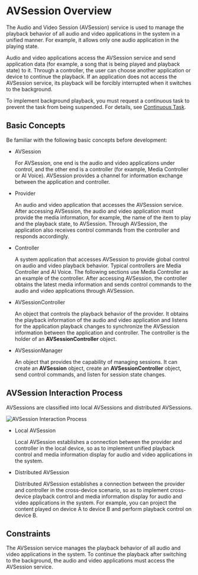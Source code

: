 # AVSession Overview

The Audio and Video Session (AVSession) service is used to manage the playback behavior of all audio and video applications in the system in a unified manner. For example, it allows only one audio application in the playing state.

Audio and video applications access the AVSession service and send application data (for example, a song that is being played and playback state) to it. Through a controller, the user can choose another application or device to continue the playback. If an application does not access the AVSession service, its playback will be forcibly interrupted when it switches to the background.

To implement background playback, you must request a continuous task to prevent the task from being suspended. For details, see [Continuous Task](../task-management/continuous-task.md).

## Basic Concepts

Be familiar with the following basic concepts before development:

- AVSession

  For AVSession, one end is the audio and video applications under control, and the other end is a controller (for example, Media Controller or AI Voice). AVSession provides a channel for information exchange between the application and controller. 

- Provider

  An audio and video application that accesses the AVSession service. After accessing AVSession, the audio and video application must provide the media information, for example, the name of the item to play and the playback state, to AVSession. Through AVSession, the application also receives control commands from the controller and responds accordingly.

- Controller

  A system application that accesses AVSession to provide global control on audio and video playback behavior. Typical controllers are Media Controller and AI Voice. The following sections use Media Controller as an example of the controller. After accessing AVSession, the controller obtains the latest media information and sends control commands to the audio and video applications through AVSession.

- AVSessionController

  An object that controls the playback behavior of the provider. It obtains the playback information of the audio and video application and listens for the application playback changes to synchronize the AVSession information between the application and controller. The controller is the holder of an **AVSessionController** object.

- AVSessionManager

  An object that provides the capability of managing sessions. It can create an **AVSession** object, create an **AVSessionController** object, send control commands, and listen for session state changes.

## AVSession Interaction Process

AVSessions are classified into local AVSessions and distributed AVSessions.

![AVSession Interaction Process](figures/avsession-interaction-process.png)

- Local AVSession

  Local AVSession establishes a connection between the provider and controller in the local device, so as to implement unified playback control and media information display for audio and video applications in the system.

- Distributed AVSession

  Distributed AVSession establishes a connection between the provider and controller in the cross-device scenario, so as to implement cross-device playback control and media information display for audio and video applications in the system. For example, you can project the content played on device A to device B and perform playback control on device B.

## Constraints

The AVSession service manages the playback behavior of all audio and video applications in the system. To continue the playback after switching to the background, the audio and video applications must access the AVSession service.
